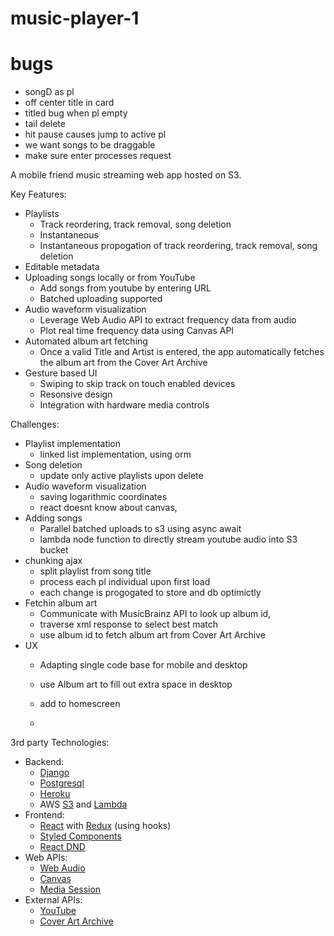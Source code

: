 # music-player-1

# bugs 
 - songD as pl
 - off center title in card
 - titled bug when pl empty
 - tail delete
 - hit pause causes jump to active pl
 - we want songs to be draggable
 - make sure enter processes request

A mobile friend music streaming web app hosted on S3.

Key Features:
+ Playlists
  * Track reordering, track removal, song deletion
  * Instantaneous 
  * Instantaneous propogation of track reordering, track removal, song deletion 
+ Editable metadata
+ Uploading songs locally or from YouTube
  * Add songs from youtube by entering URL
  * Batched uploading supported
+ Audio waveform visualization 
  * Leverage Web Audio API to extract frequency data from audio
  * Plot real time frequency data using Canvas API
+ Automated album art fetching 
  * Once a valid Title and Artist is entered, the app automatically fetches the album art from the Cover Art Archive   
+ Gesture based UI
  * Swiping to skip track on touch enabled devices
  * Resonsive design
  * Integration with hardware media controls


Challenges:
- Playlist implementation
  - linked list implementation, using orm
- Song deletion
  + update only active playlists upon delete
- Audio waveform visualization
  - saving logarithmic coordinates
  - react doesnt know about canvas, 
- Adding songs
  - Parallel batched uploads to s3 using async await
  - lambda node function to directly stream youtube audio into S3 bucket 
- chunking ajax
  + split playlist from song title
  + process each pl individual upon first load
  + each change is progogated to store and db optimictly
- Fetchin album art
  - Communicate with MusicBrainz API to look up album id, 
  - traverse xml response to select best match
  - use album id to fetch album art from Cover Art Archive
- UX
  - Adapting single code base for mobile and desktop
  - use Album art to fill out extra space in desktop
  - add to homescreen

  - 
3rd party Technologies:
- Backend: 
  * [Django](https://www.djangoproject.com/)
  * [Postgresql](https://www.postgresql.org/)
  * [Heroku](https://www.heroku.com/)
  * AWS [S3](https://aws.amazon.com/s3/) and [Lambda](https://aws.amazon.com/lambda/) 
- Frontend: 
  * [React](https://reactjs.org/) with [Redux](https://redux.js.org/) (using hooks)
  * [Styled Components](https://styled-components.com/)
  * [React DND](https://react-dnd.github.io/react-dnd/about)
- Web APIs: 
  * [Web Audio](https://developer.mozilla.org/en-US/docs/Web/API/Web_Audio_API)
  * [Canvas](https://developer.mozilla.org/en-US/docs/Web/API/Canvas_API)
  * [Media Session](https://developer.mozilla.org/en-US/docs/Web/API/Media_Session_API)
- External APIs: 
  * [YouTube](https://www.npmjs.com/package/ytdl-core)
  * [Cover Art Archive](http://coverartarchive.org/)


